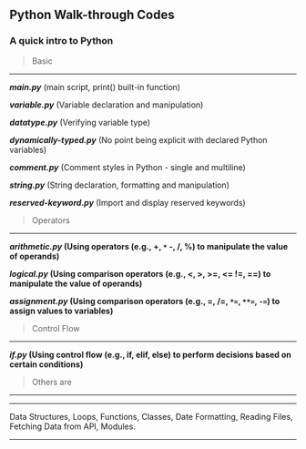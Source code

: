 ## Python Walk-through Codes
### A quick intro to Python

> Basic
___
***main.py*** (main script, print() built-in function)
 
***variable.py*** (Variable declaration and manipulation)

***datatype.py*** (Verifying variable type)

***dynamically-typed.py*** (No point being explicit with declared Python variables)

***comment.py*** (Comment styles in Python - single and multiline)

***string.py*** (String declaration, formatting and manipulation)

***reserved-keyword.py*** (Import and display reserved keywords)

> Operators
---
***arithmetic.py* (Using operators (e.g., +, `*` -, /, %) to manipulate the value of operands)**

***logical.py* (Using comparison operators (e.g., <, >, >=, <=  !=, ==) to manipulate the value of operands)**

***assignment.py* (Using comparison operators (e.g., =, /=, `*=`, `**=`, `-=`) to assign values to variables)**

> Control Flow
---
***if.py* (Using control flow (e.g., if, elif, else) to perform decisions based on certain conditions)**

> Others are
___
***
Data Structures, Loops, Functions, Classes, Date Formatting, Reading Files, 
Fetching Data from API, Modules.
***
